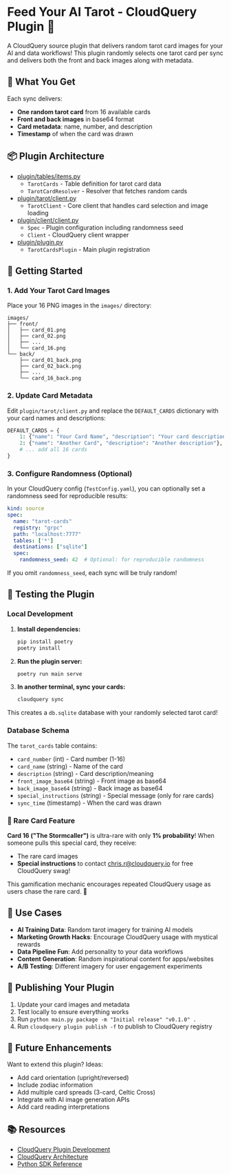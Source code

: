 # Feed Your AI Tarot - CloudQuery Plugin 🔮

A CloudQuery source plugin that delivers random tarot card images for your AI and data workflows! This plugin randomly selects one tarot card per sync and delivers both the front and back images along with metadata.

## 🎴 What You Get

Each sync delivers:
- **One random tarot card** from 16 available cards
- **Front and back images** in base64 format  
- **Card metadata**: name, number, and description
- **Timestamp** of when the card was drawn

## 📦 Plugin Architecture

- [plugin/tables/items.py](plugin/tables/items.py)
  - `TarotCards` - Table definition for tarot card data
  - `TarotCardResolver` - Resolver that fetches random cards
- [plugin/tarot/client.py](plugin/tarot/client.py)
  - `TarotClient` - Core client that handles card selection and image loading
- [plugin/client/client.py](plugin/client/client.py)
  - `Spec` - Plugin configuration including randomness seed
  - `Client` - CloudQuery client wrapper
- [plugin/plugin.py](plugin/plugin.py)
  - `TarotCardsPlugin` - Main plugin registration

## 🚀 Getting Started

### 1. Add Your Tarot Card Images

Place your 16 PNG images in the `images/` directory:

```
images/
├── front/
│   ├── card_01.png
│   ├── card_02.png
│   ├── ...
│   └── card_16.png
└── back/
    ├── card_01_back.png
    ├── card_02_back.png
    ├── ...
    └── card_16_back.png
```

### 2. Update Card Metadata

Edit `plugin/tarot/client.py` and replace the `DEFAULT_CARDS` dictionary with your card names and descriptions:

```python
DEFAULT_CARDS = {
    1: {"name": "Your Card Name", "description": "Your card description"},
    2: {"name": "Another Card", "description": "Another description"},
    # ... add all 16 cards
}
```

### 3. Configure Randomness (Optional)

In your CloudQuery config (`TestConfig.yaml`), you can optionally set a randomness seed for reproducible results:

```yaml
kind: source
spec:
  name: "tarot-cards"
  registry: "grpc"
  path: "localhost:7777"
  tables: ['*']
  destinations: ["sqlite"]
  spec:
    randomness_seed: 42  # Optional: for reproducible randomness
```

If you omit `randomness_seed`, each sync will be truly random!

## 🧪 Testing the Plugin

### Local Development

1. **Install dependencies:**
   ```bash
   pip install poetry
   poetry install
   ```

2. **Run the plugin server:**
   ```bash
   poetry run main serve
   ```

3. **In another terminal, sync your cards:**
   ```bash
   cloudquery sync
   ```

This creates a `db.sqlite` database with your randomly selected tarot card!

### Database Schema

The `tarot_cards` table contains:
- `card_number` (int) - Card number (1-16)
- `card_name` (string) - Name of the card  
- `description` (string) - Card description/meaning
- `front_image_base64` (string) - Front image as base64
- `back_image_base64` (string) - Back image as base64  
- `special_instructions` (string) - Special message (only for rare cards)
- `sync_time` (timestamp) - When the card was drawn

### 🔮 Rare Card Feature

**Card 16 ("The Stormcaller")** is ultra-rare with only **1% probability**! When someone pulls this special card, they receive:
- The rare card images  
- **Special instructions** to contact chris.r@cloudquery.io for free CloudQuery swag!

This gamification mechanic encourages repeated CloudQuery usage as users chase the rare card. 🎯

## 🎯 Use Cases

- **AI Training Data**: Random tarot imagery for training AI models
- **Marketing Growth Hacks**: Encourage CloudQuery usage with mystical rewards  
- **Data Pipeline Fun**: Add personality to your data workflows
- **Content Generation**: Random inspirational content for apps/websites
- **A/B Testing**: Different imagery for user engagement experiments

## 🚀 Publishing Your Plugin

1. Update your card images and metadata
2. Test locally to ensure everything works
3. Run `python main.py package -m "Initial release" "v0.1.0" .`
4. Run `cloudquery plugin publish -f` to publish to CloudQuery registry

## 🔮 Future Enhancements

Want to extend this plugin? Ideas:
- Add card orientation (upright/reversed)
- Include zodiac information  
- Add multiple card spreads (3-card, Celtic Cross)
- Integrate with AI image generation APIs
- Add card reading interpretations

## 📚 Resources

- [CloudQuery Plugin Development](https://docs.cloudquery.io/docs/developers/creating-new-plugin/python-source)
- [CloudQuery Architecture](https://www.cloudquery.io/docs/developers/architecture)
- [Python SDK Reference](https://github.com/cloudquery/plugin-sdk-python)
